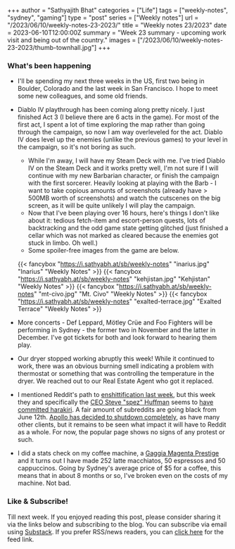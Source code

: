 +++
author = "Sathyajith Bhat"
categories = ["Life"]
tags = ["weekly-notes", "sydney", "gaming"]
type = "post"
series = ["Weekly notes"]
url = "/2023/06/10/weekly-notes-23-2023/"
title = "Weekly notes 23/2023"
date = 2023-06-10T12:00:00Z
summary = "Week 23 summary - upcoming work visit and being out of the country."
images = ["/2023/06/10/weekly-notes-23-2023/thumb-townhall.jpg"]
+++

### What's been happening

*  I'll be spending my next three weeks in the US, first two being in Boulder, Colorado and the last week in San Francisco. I hope to meet some new colleagues, and some old friends. 
* Diablo IV playthrough has been coming along pretty nicely. I just finished Act 3 (I believe there are 6 acts in the game). For most of the first act, I spent a lot of time exploring the map rather than going through the campaign, so now I am way overleveled for the act. Diablo IV does level up the enemies (unlike the previous games) to your level in the campaign, so it's not boring as such.
    * While I'm away, I will have my Steam Deck with me. I've tried Diablo IV on the Steam Deck and it works pretty well, I'm not sure if I will continue with my new Barbarian character, or finish the campaign with the first sorcerer. Heavily looking at playing with the Barb - I want to take copious amounts of screenshots (already have > 500MB worth of screenshots) and watch the cutscenes on the big screen, as it will be quite unlikely I will play the campaign.
    * Now that I've been playing over 16 hours, here's things I don't like about it: tedious fetch-item and escort-person quests, lots of backtracking and the odd game state getting glitched (just finished a cellar which was not marked as cleared because the enemies got stuck in limbo. Oh well.)
    * Some spoiler-free images from the game are below.

    
    {{< fancybox "https://i.sathyabh.at/sb/weekly-notes" "inarius.jpg" "Inarius" "Weekly Notes" >}}
    {{< fancybox "https://i.sathyabh.at/sb/weekly-notes" "kehjistan.jpg" "Kehjistan" "Weekly Notes" >}}
    {{< fancybox "https://i.sathyabh.at/sb/weekly-notes" "mt-civo.jpg" "Mt. Civo" "Weekly Notes" >}}
    {{< fancybox "https://i.sathyabh.at/sb/weekly-notes" "exalted-terrace.jpg" "Exalted Terrace" "Weekly Notes" >}}


* More concerts - Def Leppard, Mötley Crüe and Foo Fighters will be performing in Sydney - the former two in November and the latter in December. I've got tickets for both and look forward to hearing them play.
* Our dryer stopped working abruptly this week! While it continued to work, there was an obvious burning smell indicating a problem with thermostat or something that was controlling the temperature in the dryer. We reached out to our Real Estate Agent who got it replaced. 
* I mentioned Reddit's path to [enshittification last week](/2023/06/04/weekly-notes-22-2023/), but this week they and specifically the [CEO Steve "spez" Huffman](https://techcrunch.com/2023/06/09/reddit-ceo-doubles-down-on-attack-on-apollo-developer-in-drama-filled-ama/) seems to [have committed harakiri](https://www.reddit.com/r/apolloapp/comments/145crtu/spez_is_a_cunt/). A fair amount of subreddits are going black from June 12th. [Apollo has decided to shutdown completely](https://www.reddit.com/r/apolloapp/comments/144f6xm/apollo_will_close_down_on_june_30th_reddits/), as have many other clients, but it remains to be seen what impact it will have to Reddit as a whole. For now, the popular page shows no signs of any protest or such.
* I did a stats check on my coffee machine, a [Gaggia Magenta Prestige](https://www.gaggia.com.au/product/magenta-prestige/) and it turns out I have made 252 latte macchiatos, 50 espressos and 50 cappuccinos. Going by Sydney's average price of $5 for a coffee, this means that in about 8 months or so, I've broken even on the costs of my machine. Not bad.


### Like & Subscribe!

Till next week. If you enjoyed reading this post, please consider sharing it via the links below and subscribing to the blog. You can subscribe via email using [Substack](https://sathyabhat.substack.com/). If you prefer RSS/news readers, you can [click here](https://sathyabh.at/index.xml) for the feed link.
